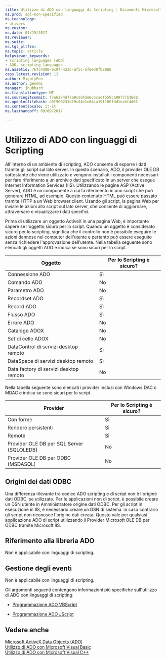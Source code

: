 ```yaml
---
title: Utilizzo di ADO con linguaggi di Scripting | Documenti Microsoft
ms.prod: sql-non-specified
ms.technology:
- drivers
ms.custom: 
ms.date: 01/19/2017
ms.reviewer: 
ms.suite: 
ms.tgt_pltfrm: 
ms.topic: article
helpviewer_keywords:
- scripting languages [ADO]
- ADO, scripting languages
ms.assetid: 76fc4d00-0c9f-422b-af5c-af6ed8fb29d8
caps.latest.revision: 12
author: MightyPen
ms.author: genemi
manager: jhubbard
ms.translationtype: MT
ms.sourcegitcommit: f7e6274d77a9cdd4de6cbcaef559ca99f77b3608
ms.openlocfilehash: a0f909233d29c84e1c64ca19f100fdd1eabf4d61
ms.contentlocale: it-it
ms.lasthandoff: 09/09/2017

---
```

# <a name="using-ado-with-scripting-languages"></a>Utilizzo di ADO con linguaggi di Scripting
All'interno di un ambiente di scripting, ADO consente di esporre i dati tramite gli script sul lato server. In questo scenario, ADO, il provider OLE DB sottostante che viene utilizzato e vengono installati i componenti necessari per fare riferimento a un archivio dati specificato in un server che esegue Internet Information Services (IIS). Utilizzando le pagine ASP (Active Server), ADO è un componente a cui fa riferimento in uno script che può generare HTML, ad esempio. Questo contenuto HTML può essere passato tramite HTTP a un Web browser client. Usando gli script, la pagina Web per inviare le azioni allo script sul lato server, che consente di aggiornare, attraversare o visualizzare i dati specifici.  
  
 Prima di utilizzare un oggetto ActiveX in una pagina Web, è importante sapere se l'oggetto sicuro per lo script. Quando un oggetto è considerato sicuro per lo scripting, significa che il controllo non è possibile eseguire le azioni dannose nel computer dell'utente e pertanto può essere eseguito senza richiedere l'approvazione dell'utente. Nella tabella seguente sono elencati gli oggetti ADO e indica se sono sicuri per lo script.  
  
|Oggetto|Per lo Scripting è sicuro?|  
|------------|-------------------------|  
|Connessione ADO|Sì|  
|Comando ADO|No|  
|Parametro ADO|No|  
|Recordset ADO|Sì|  
|Record ADO|Sì|  
|Flusso ADO|Sì|  
|Errore ADO|No|  
|Catalogo ADOX|No|  
|Set di celle ADOX|No|  
|DataControl di servizi desktop remoto|Sì|  
|DataSpace di servizi desktop remoto|Sì|  
|Data factory di servizi desktop remoto|No|  
  
 Nella tabella seguente sono elencati i provider inclusi con Windows DAC o MDAC e indica se sono sicuri per lo script.  
  
|Provider|Per lo Scripting è sicuro?|  
|--------------|-------------------------|  
|Con forme|Sì|  
|Rendere persistenti|Sì|  
|Remote|Sì|  
|Provider OLE DB per SQL Server (SQLOLEDB)|No|  
|Provider OLE DB per ODBC (MSDASQL)|No|  
  
## <a name="odbc-data-sources"></a>Origini dei dati ODBC  
 Una differenza rilevante tra codice ADO scripting e di script non è l'origine dati ODBC, se utilizzato. Per le applicazioni non di script, è possibile creare un DSN utente in Amministratore origine dati ODBC. Per gli script in esecuzione in IIS, è necessario creare un DSN di sistema. in caso contrario gli script non riconosce l'origine dati creata. Questo vale per qualsiasi applicazione ADO di script utilizzando il Provider Microsoft OLE DB per ODBC tramite Microsoft IIS.  
  
## <a name="referencing-the-ado-library"></a>Riferimento alla libreria ADO  
 Non è applicabile con linguaggi di scripting.  
  
## <a name="handling-events"></a>Gestione degli eventi  
 Non è applicabile con linguaggi di scripting.  
  
 Gli argomenti seguenti contengono informazioni più specifiche sull'utilizzo di ADO con linguaggi di scripting:  
  
-   [Programmazione ADO VBScript](../../../ado/guide/appendixes/vbscript-ado-programming.md)  
  
-   [Programmazione ADO JScript](../../../ado/guide/appendixes/jscript-ado-programming.md)  
  
## <a name="see-also"></a>Vedere anche  
 [Microsoft ActiveX Data Objects (ADO)](../../../ado/microsoft-activex-data-objects-ado.md)   
 [Utilizzo di ADO con Microsoft Visual Basic](../../../ado/guide/appendixes/using-ado-with-microsoft-visual-basic.md)   
 [Utilizzo di ADO con Microsoft Visual C++](../../../ado/guide/appendixes/using-ado-with-microsoft-visual-c.md)   

